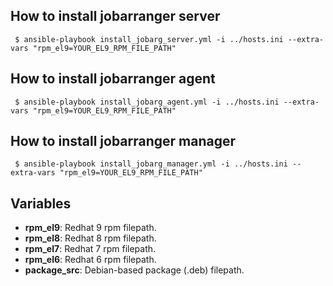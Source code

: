 ## How to install jobarranger server
` $ ansible-playbook install_jobarg_server.yml -i ../hosts.ini --extra-vars "rpm_el9=YOUR_EL9_RPM_FILE_PATH"`

## How to install jobarranger agent
` $ ansible-playbook install_jobarg_agent.yml -i ../hosts.ini --extra-vars "rpm_el9=YOUR_EL9_RPM_FILE_PATH"`

## How to install jobarranger manager
` $ ansible-playbook install_jobarg_manager.yml -i ../hosts.ini --extra-vars "rpm_el9=YOUR_EL9_RPM_FILE_PATH"`

## Variables
- **rpm_el9**: Redhat 9 rpm filepath.
- **rpm_el8**: Redhat 8 rpm filepath.
- **rpm_el7**: Redhat 7 rpm filepath.
- **rpm_el6**: Redhat 6 rpm filepath.
- **package_src**: Debian-based package (.deb) filepath.